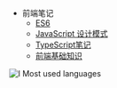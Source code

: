 - 前端笔记
    * [ES6](https://github.com/zzzhim/note/tree/master/ES6/)
    - [JavaScript 设计模式](https://github.com/zzzhim/note/tree/master/JsPattern/)
    - [TypeScript笔记](https://github.com/zzzhim/note/tree/master/TypeScript/)
    - [前端基础知识](https://github.com/zzzhim/note/tree/master/WebBase/)


![I Most used languages](https://github-readme-stats.vercel.app/api/top-langs?username=zzzhim&show_icons=true&count_private=true&theme=gotham)

<!--
**zzzhim/zzzhim** is a ✨ _special_ ✨ repository because its `README.md` (this file) appears on your GitHub profile.

Here are some ideas to get you started:

- 🔭 I’m currently working on ...
- 🌱 I’m currently learning ...
- 👯 I’m looking to collaborate on ...
- 🤔 I’m looking for help with ...
- 💬 Ask me about ...
- 📫 How to reach me: ...
- 😄 Pronouns: ...
- ⚡ Fun fact: ...
-->
